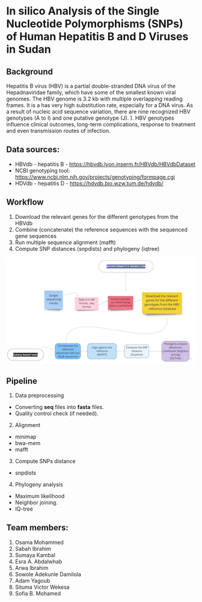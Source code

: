 # In silico Analysis of the Single Nucleotide Polymorphisms (SNPs) of Human Hepatitis **B** and **D** Viruses in Sudan

## Background
Hepatitis B virus (HBV) is a partial double-stranded DNA virus of the Hepadnaviridae family, which have some of the smallest known viral genomes. The HBV genome is 3.2 kb with multiple overlapping reading frames. It is a has very high substitution rate, especially for a DNA virus.  As a result of nucleic acid sequence variation, there are nine recognized HBV genotypes (A to I) and one putative genotype (J). ). HBV genotypes influence clinical outcomes, long-term complications, response to treatment and even transmission routes of infection.

## Data sources:
* HBVdb - hepatitis B - https://hbvdb.lyon.inserm.fr/HBVdb/HBVdbDataset
* NCBI genotyping tool: https://www.ncbi.nlm.nih.gov/projects/genotyping/formpage.cgi
* HDVdb - hepatitis D - https://hdvdb.bio.wzw.tum.de/hdvdb/
## Workflow
1. Download the relevant genes for the different genotypes from the HBVdb
2. Combine (concatenate) the reference sequences with the sequenced gene sequences
3. Run multiple sequence alignment (mafft)
4. Compute SNP distances (snpdists) and phylogeny (iqtree)

![Overview diagram](workflow.jpg)
## Pipeline 
1. Data preprocessing
* Converting **seq** files into **fasta** files.
* Quality control check (if needed).
2. Alignment
* minimap
* bwa-mem
* mafft
3. Compute SNPs distance
* snpdists
4. Phylogeny analysis
* Maximum likelihood 
* Neighbor joining. 
* IQ-tree

## Team members:
1. Osama Mohammed
2. Sabah Ibrahim
3. Sumaya Kambal
4. Esra A. Abdalwhab
5. Arwa Ibrahim
6. Sowole Adekunle Damilola
7. Adam Yagoub
8. Situma Victor Wekesa
9. Sofia B. Mohamed
